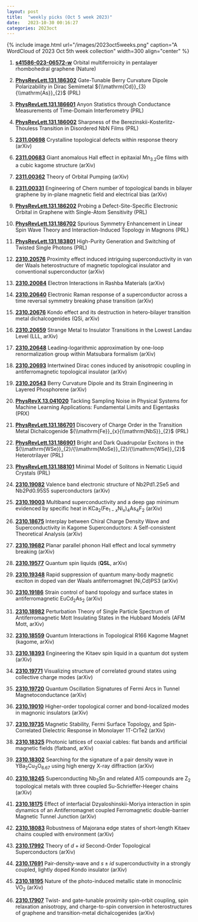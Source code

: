 ```yaml
---
layout: post
title:  "weekly picks (Oct 5 week 2023)"
date:   2023-10-30 00:16:27
categories: 2023oct
---
```



{% include image.html url="/images/2023oct5weeks.png" caption="A WordCloud of 2023 Oct 5th week collection" width=300 align="center" %}


1. **[s41586-023-06572-w](https://www.nature.com/articles/s41586-023-06572-w)** Orbital multiferroicity in pentalayer rhombohedral graphene (Nature)



1. **[PhysRevLett.131.186302](https://link.aps.org/doi/10.1103/PhysRevLett.131.186302)** Gate-Tunable Berry Curvature Dipole Polarizability in Dirac Semimetal ${\\mathrm{Cd}}_{3}{\\mathrm{As}}_{2}$ (PRL)

1. **[PhysRevLett.131.186601](https://link.aps.org/doi/10.1103/PhysRevLett.131.186601)** Anyon Statistics through Conductance Measurements of Time-Domain Interferometry (PRL)

1. **[PhysRevLett.131.186002](https://link.aps.org/doi/10.1103/PhysRevLett.131.186002)** Sharpness of the Berezinskii-Kosterlitz-Thouless Transition in Disordered NbN Films (PRL)




1. **[2311.00698](http://arxiv.org/abs/2311.00698)** Crystalline topological defects within response theory (arXiv)

1. **[2311.00683](http://arxiv.org/abs/2311.00683)** Giant anomalous Hall effect in epitaxial Mn$_{3.2}$Ge films with a cubic kagome structure (arXiv)

1. **[2311.00362](http://arxiv.org/abs/2311.00362)** Theory of Orbital Pumping (arXiv)

1. **[2311.00331](http://arxiv.org/abs/2311.00331)** Engineering of Chern number of topological bands in bilayer graphene by in-plane magnetic field and electrical bias (arXiv)



1. **[PhysRevLett.131.186202](https://link.aps.org/doi/10.1103/PhysRevLett.131.186202)** Probing a Defect-Site-Specific Electronic Orbital in Graphene with Single-Atom Sensitivity (PRL)

1. **[PhysRevLett.131.186702](https://link.aps.org/doi/10.1103/PhysRevLett.131.186702)** Spurious Symmetry Enhancement in Linear Spin Wave Theory and Interaction-Induced Topology in Magnons (PRL)

1. **[PhysRevLett.131.183801](https://link.aps.org/doi/10.1103/PhysRevLett.131.183801)** High-Purity Generation and Switching of Twisted Single Photons (PRL)




1. **[2310.20576](http://arxiv.org/abs/2310.20576)** Proximity effect induced intriguing superconductivity in van der Waals heterostructure of magnetic topological insulator and conventional superconductor (arXiv)

1. **[2310.20084](http://arxiv.org/abs/2310.20084)** Electron Interactions in Rashba Materials (arXiv)

1. **[2310.20640](http://arxiv.org/abs/2310.20640)** Electronic Raman response of a superconductor across a time reversal symmetry breaking phase transition (arXiv)

1. **[2310.20676](http://arxiv.org/abs/2310.20676)** Kondo effect and its destruction in hetero-bilayer transition metal dichalcogenides (QSi, arXiv)

1. **[2310.20659](http://arxiv.org/abs/2310.20659)** Strange Metal to Insulator Transitions in the Lowest Landau Level (LLL, arXiv)

1. **[2310.20648](http://arxiv.org/abs/2310.20648)** Leading-logarithmic approximation by one-loop renormalization group within Matsubara formalism (arXiv)

1. **[2310.20693](http://arxiv.org/abs/2310.20693)** Intertwined Dirac cones induced by anisotropic coupling in antiferromagnetic topological insulator (arXiv)

1. **[2310.20543](http://arxiv.org/abs/2310.20543)** Berry Curvature Dipole and its Strain Engineering in Layered Phosphorene (arXiv)





1. **[PhysRevX.13.041020](https://link.aps.org/doi/10.1103/PhysRevX.13.041020)** Tackling Sampling Noise in Physical Systems for Machine Learning Applications: Fundamental Limits and Eigentasks (PRX)

1. **[PhysRevLett.131.186701](https://link.aps.org/doi/10.1103/PhysRevLett.131.186701)** Discovery of Charge Order in the Transition Metal Dichalcogenide ${\\mathrm{Fe}}_{x}{\\mathrm{NbS}}_{2}$ (PRL)

1. **[PhysRevLett.131.186901](https://link.aps.org/doi/10.1103/PhysRevLett.131.186901)** Bright and Dark Quadrupolar Excitons in the ${\\mathrm{WSe}}_{2}/{\\mathrm{MoSe}}_{2}/{\\mathrm{WSe}}_{2}$ Heterotrilayer (PRL)

1. **[PhysRevLett.131.188101](https://link.aps.org/doi/10.1103/PhysRevLett.131.188101)** Minimal Model of Solitons in Nematic Liquid Crystals (PRL)



1. **[2310.19082](http://arxiv.org/abs/2310.19082)** Valence band electronic structure of Nb2Pd1.2Se5 and Nb2Pd0.95S5 superconductors (arXiv)

1. **[2310.19003](http://arxiv.org/abs/2310.19003)** Multiband superconductivity and a deep gap minimum evidenced by specific heat in KCa$_2$(Fe$_{1-x}$Ni$_x$)$_4$As$_4$F$_2$ (arXiv)

1. **[2310.18675](http://arxiv.org/abs/2310.18675)** Interplay between Chiral Charge Density Wave and Superconductivity in Kagome Superconductors: A Self-consistent Theoretical Analysis (arXiv)

1. **[2310.19682](http://arxiv.org/abs/2310.19682)** Planar parallel phonon Hall effect and local symmetry breaking (arXiv)

1. **[2310.19577](http://arxiv.org/abs/2310.19577)** Quantum spin liquids (**QSL**, arXiv)

1. **[2310.19348](http://arxiv.org/abs/2310.19348)** Rapid suppression of quantum many-body magnetic exciton in doped van der Waals antiferromagnet (Ni,Cd)PS3 (arXiv)

1. **[2310.19186](http://arxiv.org/abs/2310.19186)** Strain control of band topology and surface states in antiferromagnetic EuCd$_2$As$_2$ (arXiv)

1. **[2310.18982](http://arxiv.org/abs/2310.18982)** Perturbation Theory of Single Particle Spectrum of Antiferromagnetic Mott Insulating States in the Hubbard Models (AFM Mott, arXiv)

1. **[2310.18559](http://arxiv.org/abs/2310.18559)** Quantum Interactions in Topological R166 Kagome Magnet (kagome, arXiv)

1. **[2310.18393](http://arxiv.org/abs/2310.18393)** Engineering the Kitaev spin liquid in a quantum dot system (arXiv)

1. **[2310.19771](http://arxiv.org/abs/2310.19771)** Visualizing structure of correlated ground states using collective charge modes (arXiv)

1. **[2310.19720](http://arxiv.org/abs/2310.19720)** Quantum Oscillation Signatures of Fermi Arcs in Tunnel Magnetoconductance (arXiv)

1. **[2310.19010](http://arxiv.org/abs/2310.19010)** Higher-order topological corner and bond-localized modes in magnonic insulators (arXiv)

1. **[2310.19735](http://arxiv.org/abs/2310.19735)** Magnetic Stability, Fermi Surface Topology, and Spin-Correlated Dielectric Response in Monolayer 1T-CrTe2 (arXiv)

1. **[2310.18325](http://arxiv.org/abs/2310.18325)** Photonic lattices of coaxial cables: flat bands and artificial magnetic fields (flatband, arXiv)














1. **[2310.18302](http://arxiv.org/abs/2310.18302)** Searching for the signature of a pair density wave in YBa$_2$Cu$_3$O$_{6.67}$ using high energy X-ray diffraction (arXiv)

1. **[2310.18245](http://arxiv.org/abs/2310.18245)** Superconducting Nb$_3$Sn and related A15 compounds are Z$_2$ topological metals with three coupled Su-Schrieffer-Heeger chains (arXiv)

1. **[2310.18175](http://arxiv.org/abs/2310.18175)** Effect of interfacial Dzyaloshinskii-Moriya interaction in spin dynamics of an Antiferromagnet coupled Ferromagnetic double-barrier Magnetic Tunnel Junction (arXiv)

1. **[2310.18083](http://arxiv.org/abs/2310.18083)** Robustness of Majorana edge states of short-length Kitaev chains coupled with environment (arXiv)

1. **[2310.17992](http://arxiv.org/abs/2310.17992)** Theory of $d + id$ Second-Order Topological Superconductors (arXiv)

1. **[2310.17691](http://arxiv.org/abs/2310.17691)** Pair-density-wave and $s \pm i d$ superconductivity in a strongly coupled, lightly doped Kondo insulator (arXiv)

1. **[2310.18195](http://arxiv.org/abs/2310.18195)** Nature of the photo-induced metallic state in monoclinic VO$_2$ (arXiv)

1. **[2310.17907](http://arxiv.org/abs/2310.17907)** Twist- and gate-tunable proximity spin-orbit coupling, spin relaxation anisotropy, and charge-to-spin conversion in heterostructures of graphene and transition-metal dichalcogenides (arXiv)
